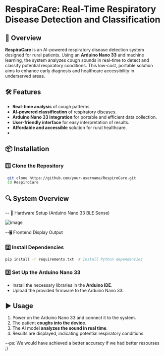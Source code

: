 # RespiraCare: Real-Time Respiratory Disease Detection and Classification

## 🚀 Overview
**RespiraCare** is an AI-powered respiratory disease detection system designed for rural patients. Using an **Arduino Nano 33** and machine learning, the system analyzes cough sounds in real-time to detect and classify potential respiratory conditions. This low-cost, portable solution aims to enhance early diagnosis and healthcare accessibility in underserved areas.

## 🛠️ Features
- **Real-time analysis** of cough patterns.
- **AI-powered classification** of respiratory diseases.
- **Arduino Nano 33 integration** for portable and efficient data collection.
- **User-friendly interface** for easy interpretation of results.
- **Affordable and accessible** solution for rural healthcare.
- 

## 📦 Installation
### 1️⃣ Clone the Repository
```bash
 git clone https://github.com/your-username/RespiroCare.git
 cd RespiroCare
```
## 🔍 System Overview
-- 🔬 Hardware Setup (Arduino Nano 33 BLE Sense)

![image](https://github.com/user-attachments/assets/7309140f-db6e-47c4-8d70-e147c3c6913b)

--🖥️ Frontend Display Output



### 2️⃣ Install Dependencies
```bash
pip install -r requirements.txt  # Install Python dependencies
```
### 3️⃣ Set Up the Arduino Nano 33
- Install the necessary libraries in the **Arduino IDE**.
- Upload the provided firmware to the Arduino Nano 33.

## ▶️ Usage
1. Power on the Arduino Nano 33 and connect it to the system.
2. The patient **coughs into the device**.
3. The AI model **analyzes the sound in real time**.
4. Results are displayed, indicating potential respiratory conditions.

--ps: We would have achieved a better accuracy if we had better resourses ;)



